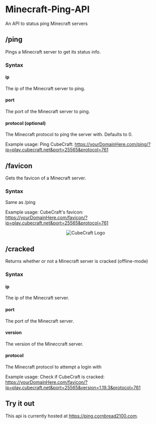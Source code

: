 # Minecraft-Ping-API
An API to status ping Minecraft servers

## /ping
Pings a Minecraft server to get its status info.

### Syntax
#### ip
The ip of the Minecraft server to ping.

#### port
The port of the Minecraft server to ping.

#### protocol (optional)
The Minecraft protocol to ping the server with. Defaults to 0.

Example usage:
Ping CubeCraft: https://yourDomainHere.com/ping/?ip=play.cubecraft.net&port=25565&protocol=761

## /favicon
Gets the favicon of a Minecraft server.

### Syntax
Same as /ping

Example usage:
CubeCraft's favicon: https://yourDomainHere.com/favicon/?ip=play.cubecraft.net&port=25565&protocol=761

<div align="center">
    <img src="https://ping.cornbread2100.com/favicon/?ip=play.cubecraft.net&port=25565" alt="CubeCraft Logo"/>
</div>

## /cracked
Returns whether or not a Minecraft server is cracked (offline-mode)

### Syntax
#### ip
The ip of the Minecraft server.

#### port
The port of the Minecraft server.

#### version
The version of the Mineccraft server.

#### protocol
The Minecraft protocol to attempt a login with

Example usage:
Check if CubeCraft is cracked: https://yourDomainHere.com/favicon/?ip=play.cubecraft.net&port=25565&version=1.19.3&protocol=761

## Try it out
This api is currently hosted at https://ping.cornbread2100.com.
